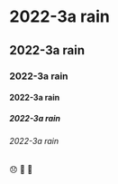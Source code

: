 # 2022-3a rain
## 2022-3a rain
### 2022-3a rain
#### 2022-3a rain
##### 2022-3a rain
###### 2022-3a rain
😞
🌇
💌
